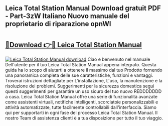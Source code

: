 ## Leica Total Station Manual Download gratuit PDF - Part-3zW Italiano Nuovo manuale del proprietario di riparazione opnWl

# <h2><a href="http://dfairrv.blite.top/?on=Leica+Total+Station+Manual">🔗Download 👉🔴 Leica Total Station Manual</a></h2>

[![Leica Total Station Manual download](https://i.imgur.com/lujVjoI.png)](http://dfairrv.blite.top/?on=Leica+Total+Station+Manual)
Ciao e benvenuto nel manuale Dell'utente per il tuo Leica Total Station Manual appena integrato. Questa guida ha lo scopo di aiutarti a ottenere il massimo dal tuo Prodotto fornendo una panoramica completa delle sue caratteristiche, funzioni e vantaggi. Troverai istruzioni dettagliate per L'installazione, L'uso, la manutenzione e la risoluzione dei problemi. Suggerimenti per la sicurezza domestica segui questi suggerimenti per garantire un uso sicuro del tuo nuovo REDDDDDDD a casa. Leica Total Station Manual offre una serie di funzionalità avanzate come assistenti virtuali, notifiche intelligenti, scorciatoie personalizzabili e attività automatizzate, tutte facilmente controllabili dall'interfaccia. Siamo qui per supportarti in ogni fase del processo Leica Total Station Manual. Il nostro Team di assistenza clienti è a tua disposizione per tutto il tuo viaggio.
